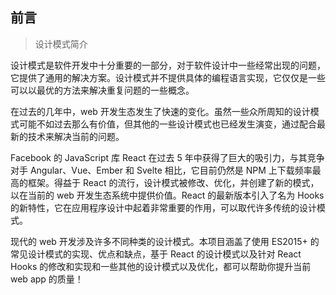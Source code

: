 ## 前言

> 设计模式简介

设计模式是软件开发中十分重要的一部分，对于软件设计中一些经常出现的问题，它提供了通用的解决方案。设计模式并不提供具体的编程语言实现，它仅仅是一些可以以最优的方法来解决重复问题的一些概念。

在过去的几年中，web 开发生态发生了快速的变化。虽然一些众所周知的设计模式可能不如过去那么有价值，但其他的一些设计模式也已经发生演变，通过配合最新的技术来解决当前的问题。

Facebook 的 JavaScript 库 React 在过去 5 年中获得了巨大的吸引力，与其竞争对手 Angular、Vue、Ember 和 Svelte 相比，它目前仍然是 NPM 上下载频率最高的框架。得益于 React 的流行，设计模式被修改、优化，并创建了新的模式，以在当前的 web 开发生态系统中提供价值。React 的最新版本引入了名为 Hooks 的新特性，它在应用程序设计中起着非常重要的作用，可以取代许多传统的设计模式。

现代的 web 开发涉及许多不同种类的设计模式。本项目涵盖了使用 ES2015+ 的常见设计模式的实现、优点和缺点，基于 React 的设计模式以及针对 React Hooks 的修改和实现和一些其他的设计模式以及优化，都可以帮助你提升当前 web app 的质量！